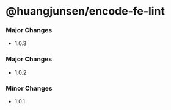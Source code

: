 # @huangjunsen/encode-fe-lint

### Major Changes

- 1.0.3

### Major Changes

- 1.0.2

### Minor Changes

- 1.0.1
